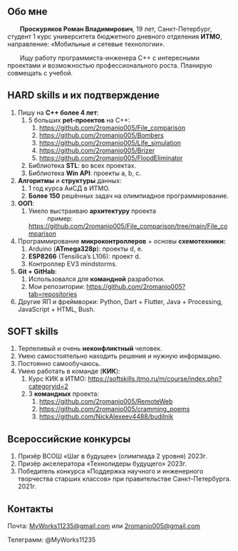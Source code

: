 ﻿## **Обо мне**

&emsp;&emsp;**Проскуряков Роман Владимирович**, 19 лет, Санкт-Петербург, студент 1 курс университета бюджетного дневного отделения **ИТМО**, направление: «Мобильные и сетевые технологии». 

&emsp;&emsp;Ищу работу программиста-инженера С++ с интересными проектами и возможностью профессионального роста. Планирую совмещать с учебой. 
## **HARD skills и их подтверждение**
1. Пишу на **С++ более 4 лет**:
   1. 5 больших **pet-проектов** на С++:
      1. <https://github.com/2romanio005/File_comparison>
      1. <https://github.com/2romanio005/Bombers>
      1. <https://github.com/2romanio005/Life_simulation>
      1. <https://github.com/2romanio005/Brizer>
      1. <https://github.com/2romanio005/FloodEliminator>
   1. Библиотека **STL**: во всех проектах.
   1. Библиотека **Win API**: проекты a, b, c.
1. **Алгоритмы** и **структуры** данных: 
   1. 1 год курса АиСД в ИТМО.
   1. **Более 150** решённых задач на олимпиадное программирование.
1. **ООП**:
   1. Умело выстраиваю **архитектуру** проекта  
&emsp;&emsp;&emsp;пример: <https://github.com/2romanio005/File_comparison/tree/main/File_comparison>
1. Программирование **микроконтроллеров** + основы **схемотехники:**
   1. Arduino (**ATmega328p**): проекты d, e.
   1. **ESP8266** (Tensilica’s L106)[](https://github.com/2romanio005/Brizer): проект d.
   1. Контроллер EV3 mindstorms.
1. **Git + GitHab**:
   1. Использовался для **командной** разработки.
   1. Мои репозитории: <https://github.com/2romanio005?tab=repositories>
1. Другие ЯП и фреймворки: Python, Dart + Flutter, Java + Processing, JavaScript + HTML, Bush.
## **SOFT skills**
1. Терпеливый и очень **неконфликтный** человек.
1. Умею самостоятельно находить решения и нужную информацию.
1. Постоянно самообучаюсь.
1. Умею работать в команде (**КИК**):
   1. Курс КИК в ИТМО: <https://softskills.itmo.ru/m/course/index.php?categoryid=2>
   1. 3 **командных** проекта:
      1. <https://github.com/2romanio005/RemoteWeb>
      1. <https://github.com/2romanio005/cramming_poems>
      1. <https://github.com/NickAlexeev4488/budilnik>
## **Всероссийские конкурсы**
1. Призёр ВСОШ «Шаг в будущее» (олимпиада 2 уровня) 2023г.
1. Призёр акселератора «Технолидеры будущего» 2023г.
1. Победитель конкурса «Поддержка научного и инженерного творчества старших классов» при правительстве Санкт-Петербурга. 2021г.
## **Контакты**
Почта: MyWorks11235@gmail.com или 2romanio005@gmail.com

Телеграмм: @MyWorks11235
